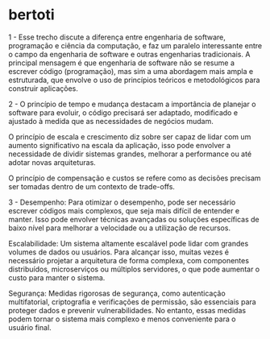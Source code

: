 # bertoti

1 - Esse trecho discute a diferença entre engenharia de software, programação e ciência da computação, e faz um paralelo interessante entre o campo da engenharia de software e outras engenharias tradicionais. A principal mensagem é que engenharia de software não se resume a escrever código (programação), mas sim a uma abordagem mais ampla e estruturada, que envolve o uso de princípios teóricos e metodológicos para construir aplicações.

2 - O princípio de tempo e mudança destacam a importância de planejar o software para evoluir, o código precisará ser adaptado, modificado e ajustado à medida que as necessidades de negócios mudam.

O princípio de escala e crescimento diz sobre ser capaz de lidar com um aumento significativo na escala da aplicação, isso pode envolver a necessidade de dividir sistemas grandes, melhorar a performance ou até adotar novas arquiteturas.

O princípio de compensação e custos se refere como as decisões precisam ser tomadas dentro de um contexto de trade-offs.

3 - Desempenho: Para otimizar o desempenho, pode ser necessário escrever códigos mais complexos, que seja mais difícil de entender e manter. Isso pode envolver técnicas avançadas ou soluções específicas de baixo nível para melhorar a velocidade ou a utilização de recursos.

Escalabilidade: Um sistema altamente escalável pode lidar com grandes volumes de dados ou usuários. Para alcançar isso, muitas vezes é necessário projetar a arquitetura de forma complexa, com componentes distribuídos, microserviços ou múltiplos servidores, o que pode aumentar o custo para manter o sistema.

Segurança: Medidas rigorosas de segurança, como autenticação multifatorial, criptografia e verificações de permissão, são essenciais para proteger dados e prevenir vulnerabilidades. No entanto, essas medidas podem tornar o sistema mais complexo e menos conveniente para o usuário final.
